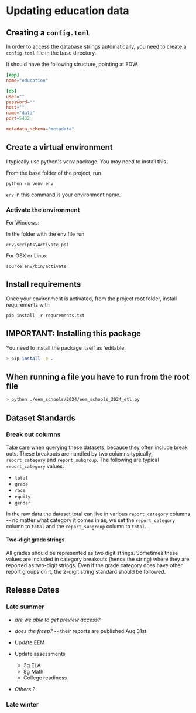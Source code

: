 # Updating education data

## Creating a `config.toml`

In order to access the database strings automatically, you need to create a `config.toml` file in the base directory.

It should have the following structure, pointing at EDW.

```toml
[app]
name="education"

[db]
user=""
password=""
host=""
name="data"
port=5432

metadata_schema="metadata"
```

## Create a virtual environment

I typically use python's venv package. You may need to install this.

From the base folder of the project, run

```shell
python -m venv env
```

`env` in this command is your environment name.

### Activate the environment

For Windows:

In the folder with the env file run

```shell
env\scripts\Activate.ps1
```

For OSX or Linux

```shell
source env/bin/activate
```

## Install requirements

Once your environment is activated, from the project root folder, install requirements with

```shell
pip install -r requrements.txt
```

## IMPORTANT: Installing this package 

You need to install the package itself as 'editable.'

```bash
> pip install -e .
```

## When running a file you have to run from the root file

```bash
> python ./eem_schools/2024/eem_schools_2024_etl.py
```


## Dataset Standards

### Break out columns

Take care when querying these datasets, because they often include break outs. These breakouts are handled by two columns typically, `report_category` and `report_subgroup`. The following are typical `report_category` values:

- `total`
- `grade`
- `race`
- `equity`
- `gender`

In the raw data the dataset total can live in various `report_category` columns -- no matter what category it comes in as, we set the `report_category` column to `total` and the `report_subgroup` column to `total`.

#### Two-digit grade strings

All grades should be represented as two digit strings. Sometimes these values are included in category breakouts (hence the string) where they are reported as two-digit strings. Even if the grade category does have other report groups on it, the 2-digit string standard should be followed.

## Release Dates

### Late summer
- *are we able to get preview access?*
- *does the freep?* -- their reports are published Aug 31st

- Update EEM
- Update assessments
    - 3g ELA
    - 8g Math
    - College readiness
- *Others ?*

### Late winter
